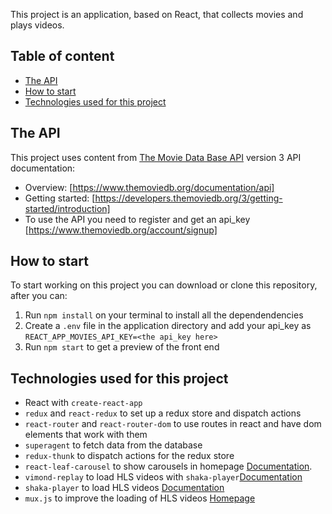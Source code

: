 This project is an application, based on React, that collects movies and plays videos.

## Table of content
* [The API](#The-API)
* [How to start](#How-to-start)
* [Technologies used for this project](#Technologies-used-for-this-project)

## The API
This project uses content from [The Movie Data Base​ API](https://www.themoviedb.org/) version 3
API documentation:
* Overview: [​https://www.themoviedb.org/documentation/api​]
* Getting started: [​https://developers.themoviedb.org/3/getting-started/introduction​]
* To use the API you need to register and get an ​api_key​ [https://www.themoviedb.org/account/signup]

## How to start
To start working on this project you can download or clone this repository, after you can:

1. Run `npm install` on your terminal to install all the dependendencies
2. Create a `.env` file in the application directory and add your api_key as `REACT_APP_MOVIES_API_KEY=<the api_key here>`
3. Run `npm start` to get a preview of the front end

## Technologies used for this project
* React with `create-react-app`
* `redux` and `react-redux` to set up a redux store and dispatch actions
* `react-router` and `react-router-dom` to use routes in react and have dom elements that work with them
* `superagent` to fetch data from the database 
* `redux-thunk` to dispatch actions for the redux store
* `react-leaf-carousel` to show carousels in homepage [Documentation](https://github.com/leaffm/react-infinite-carousel#readme).
* `vimond-replay` to load HLS videos with `shaka-player`[Documentation](https://github.com/vimond/replay)
* `shaka-player` to load HLS videos [Documentation](https://github.com/google/shaka-player)
* `mux.js` to improve the loading of HLS videos [Homepage](https://github.com/videojs/mux.js/)
